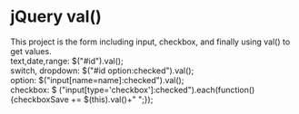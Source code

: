 # jQuery val()
This project is the form including input, checkbox, and finally using val() to get values.<br>
text,date,range: $("#id").val();<br>
switch, dropdown: $("#id option:checked").val();<br>
option: $("input[name=name]:checked").val();<br>
checkbox: $ ("input[type='checkbox']:checked").each(function(){checkboxSave += $(this).val()+" ";});<br>
